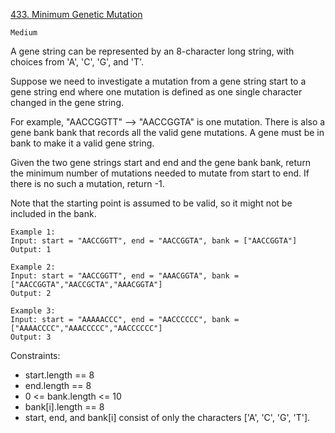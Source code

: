 [433. Minimum Genetic Mutation](https://leetcode.com/problems/minimum-genetic-mutation/)

`Medium`

A gene string can be represented by an 8-character long string, with choices from 'A', 'C', 'G', and 'T'.

Suppose we need to investigate a mutation from a gene string start to a gene string end where one mutation is defined as one single character changed in the gene string.

For example, "AACCGGTT" --> "AACCGGTA" is one mutation.
There is also a gene bank bank that records all the valid gene mutations. A gene must be in bank to make it a valid gene string.

Given the two gene strings start and end and the gene bank bank, return the minimum number of mutations needed to mutate from start to end. If there is no such a mutation, return -1.

Note that the starting point is assumed to be valid, so it might not be included in the bank.

```
Example 1:
Input: start = "AACCGGTT", end = "AACCGGTA", bank = ["AACCGGTA"]
Output: 1

Example 2:
Input: start = "AACCGGTT", end = "AAACGGTA", bank = ["AACCGGTA","AACCGCTA","AAACGGTA"]
Output: 2

Example 3:
Input: start = "AAAAACCC", end = "AACCCCCC", bank = ["AAAACCCC","AAACCCCC","AACCCCCC"]
Output: 3
```

Constraints:

- start.length == 8
- end.length == 8
- 0 <= bank.length <= 10
- bank[i].length == 8
- start, end, and bank[i] consist of only the characters ['A', 'C', 'G', 'T'].